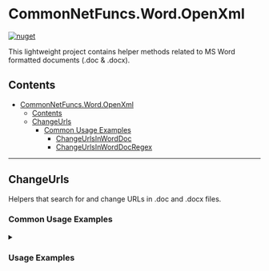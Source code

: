 # CommonNetFuncs.Word.OpenXml

[![nuget](https://img.shields.io/nuget/dt/CommonNetFuncs.Word.OpenXml)](https://www.nuget.org/packages/CommonNetFuncs.Word.OpenXml/)

This lightweight project contains helper methods related to MS Word formatted documents (.doc & .docx).

## Contents

- [CommonNetFuncs.Word.OpenXml](#commonnetfuncswordopenxml)
  - [Contents](#contents)
  - [ChangeUrls](#changeurls)
    - [Common Usage Examples](#common-usage-examples)
      - [ChangeUrlsInWordDoc](#changeurlsinworddoc)
      - [ChangeUrlsInWordDocRegex](#changeurlsinworddocregex)

---

## ChangeUrls

Helpers that search for and change URLs in .doc and .docx files.

### Common Usage Examples

<details>
<summary><h3>Usage Examples</h3></summary>

#### ChangeUrlsInWordDoc

Look for specific URLs in a word document and change them to a different URL.

```cs
FileStream stream = new(@"C:\Documents\UrlTest.docx");
bool success = ChangeUrls.ChangeUrlsInWordDoc(stream, "http://google.com", "http://yahoo.com", true); // Replaces all "yahoo.com" URLs in the document with "google.com"

// Alternatively, use a dictionary for replacements
Dictionary<string, string> urlsToUpdate = new()
{
    { "http://google.com", "http://yahoo.com" },
    { "http://facebook.com", "http://meta.com" },
    { "http://tumblr.com", "http://imgr.com" }
};

bool success = ChangeUrls.ChangeUrlsInWordDoc(stream, urlsToUpdate); // Replaces all key URLs in the dictionary with their associated value
```

#### ChangeUrlsInWordDocRegex

Look for URLs that match a regex pattern in a word document and replace the matched string with a new one.

```cs
FileStream stream = new(@"C:\Documents\UrlTest.docx");
bool success = ChangeUrls.ChangeUrlsInWordDoc(stream, @"^(http:\/\/)", "https://", true); // Replaces "http://" with "https://" in all URLs in the document

// Alternatively, use a dictionary for replacements
Dictionary<string, string> urlsToUpdate = new()
{
    { @"^(http:\/\/)", "https://" },
    { @"(yahoo\.com)", "google.com" }
};

bool success = ChangeUrls.ChangeUrlsInWordDoc(stream, urlsToUpdate); // Replaces all regex matches with the keys in the dictionary with their associated values
```

</details>
